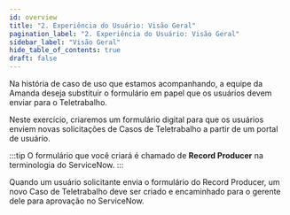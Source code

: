 ```yaml
---
id: overview
title: "2. Experiência do Usuário: Visão Geral"
pagination_label: "2. Experiência do Usuário: Visão Geral" 
sidebar_label: "Visão Geral"
hide_table_of_contents: true
draft: false
---
```


Na história de caso de uso que estamos acompanhando, a equipe da Amanda deseja substituir o formulário em papel que os usuários devem enviar para o Teletrabalho.

Neste exercício, criaremos um formulário digital para que os usuários enviem novas solicitações de Casos de Teletrabalho a partir de um portal de usuário.

:::tip
O formulário que você criará é chamado de **Record Producer** na terminologia do ServiceNow.
:::

Quando um usuário solicitante envia o formulário do Record Producer, um novo Caso de Teletrabalho deve ser criado e encaminhado para o gerente dele para aprovação no ServiceNow.
